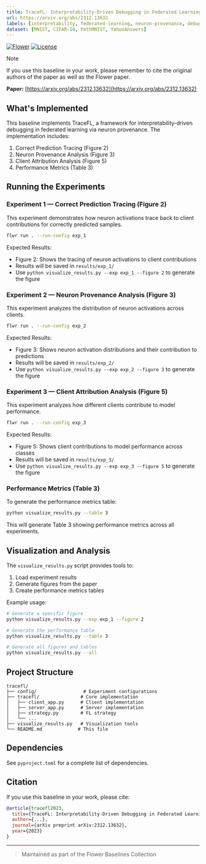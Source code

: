 ```yaml
---
title: TraceFL: Interpretability-Driven Debugging in Federated Learning via Neuron Provenance
url: https://arxiv.org/abs/2312.13632
labels: [interpretability, federated-learning, neuron-provenance, debugging]
dataset: [MNIST, CIFAR-10, PathMNIST, YahooAnswers]
---
```


[![Flower](https://img.shields.io/badge/Flower-Federated%20Learning-blue)](https://flower.dev)
[![License](https://img.shields.io/badge/License-Apache%202.0-green.svg)](https://opensource.org/licenses/Apache-2.0)

> [!NOTE]
> If you use this baseline in your work, please remember to cite the original authors of the paper as well as the Flower paper.

**Paper:** [https://arxiv.org/abs/2312.13632](https://arxiv.org/abs/2312.13632)

## What's Implemented

This baseline implements TraceFL, a framework for interpretability-driven debugging in federated learning via neuron provenance. The implementation includes:

1. Correct Prediction Tracing (Figure 2)
2. Neuron Provenance Analysis (Figure 3)
3. Client Attribution Analysis (Figure 5)
4. Performance Metrics (Table 3)

## Running the Experiments

### Experiment 1 — Correct Prediction Tracing (Figure 2)
This experiment demonstrates how neuron activations trace back to client contributions for correctly predicted samples.

```bash
flwr run . --run-config exp_1
```

Expected Results:
- Figure 2: Shows the tracing of neuron activations to client contributions
- Results will be saved in `results/exp_1/`
- Use `python visualize_results.py --exp exp_1 --figure 2` to generate the figure

### Experiment 2 — Neuron Provenance Analysis (Figure 3)
This experiment analyzes the distribution of neuron activations across clients.

```bash
flwr run . --run-config exp_2
```

Expected Results:
- Figure 3: Shows neuron activation distributions and their contribution to predictions
- Results will be saved in `results/exp_2/`
- Use `python visualize_results.py --exp exp_2 --figure 3` to generate the figure

### Experiment 3 — Client Attribution Analysis (Figure 5)
This experiment analyzes how different clients contribute to model performance.

```bash
flwr run . --run-config exp_3
```

Expected Results:
- Figure 5: Shows client contributions to model performance across classes
- Results will be saved in `results/exp_3/`
- Use `python visualize_results.py --exp exp_3 --figure 5` to generate the figure

### Performance Metrics (Table 3)
To generate the performance metrics table:

```bash
python visualize_results.py --table 3
```

This will generate Table 3 showing performance metrics across all experiments.

## Visualization and Analysis

The `visualize_results.py` script provides tools to:
1. Load experiment results
2. Generate figures from the paper
3. Create performance metrics tables

Example usage:
```bash
# Generate a specific figure
python visualize_results.py --exp exp_1 --figure 2

# Generate the performance table
python visualize_results.py --table 3

# Generate all figures and tables
python visualize_results.py --all
```

## Project Structure

```
tracefl/
├── config/                 # Experiment configurations
├── tracefl/               # Core implementation
│   ├── client_app.py      # Client implementation
│   ├── server_app.py      # Server implementation
│   ├── strategy.py        # FL strategy
│   └── ...
├── visualize_results.py   # Visualization tools
└── README.md             # This file
```

## Dependencies

See `pyproject.toml` for a complete list of dependencies.

## Citation

If you use this baseline in your work, please cite:

```bibtex
@article{tracefl2023,
  title={TraceFL: Interpretability-Driven Debugging in Federated Learning via Neuron Provenance},
  author={...},
  journal={arXiv preprint arXiv:2312.13632},
  year={2023}
}
```

---

> Maintained as part of the Flower Baselines Collection

